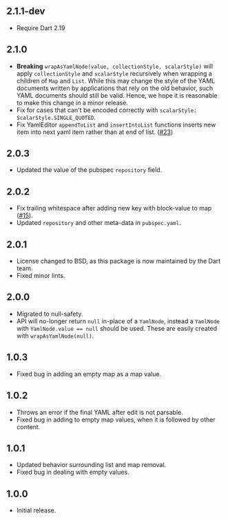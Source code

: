 ## 2.1.1-dev

- Require Dart 2.19

## 2.1.0
- **Breaking** `wrapAsYamlNode(value, collectionStyle, scalarStyle)` will apply
  `collectionStyle` and `scalarStyle` recursively when wrapping a children of
  `Map` and `List`.
  While this may change the style of the YAML documents written by applications
  that rely on the old behavior, such YAML documents should still be valid.
  Hence, we hope it is reasonable to make this change in a minor release.
- Fix for cases that can't be encoded correctly with
  `scalarStyle: ScalarStyle.SINGLE_QUOTED`.
- Fix YamlEditor `appendToList` and `insertIntoList` functions inserts new item into next yaml item
  rather than at end of list.
  ([#23](https://github.com/dart-lang/yaml_edit/issues/23))

## 2.0.3
- Updated the value of the pubspec `repository` field.

## 2.0.2
- Fix trailing whitespace after adding new key with block-value to map
  ([#15](https://github.com/dart-lang/yaml_edit/issues/15)).
- Updated `repository` and other meta-data in `pubspec.yaml`.

## 2.0.1
- License changed to BSD, as this package is now maintained by the Dart team.
- Fixed minor lints.

## 2.0.0
- Migrated to null-safety.
- API will no-longer return `null` in-place of a `YamlNode`, instead a
  `YamlNode` with `YamlNode.value == null` should be used. These are easily
  created with `wrapAsYamlNode(null)`.

## 1.0.3

- Fixed bug in adding an empty map as a map value.

## 1.0.2

- Throws an error if the final YAML after edit is not parsable.
- Fixed bug in adding to empty map values, when it is followed by other content.

## 1.0.1

- Updated behavior surrounding list and map removal.
- Fixed bug in dealing with empty values.

## 1.0.0

- Initial release.
